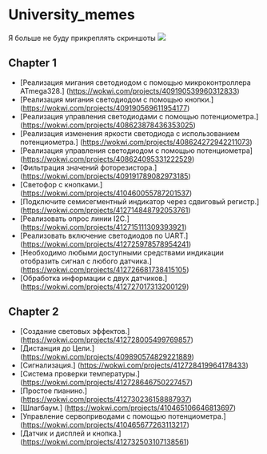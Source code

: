 # University_memes

Я больше не буду прикреплять скриншоты
![](https://i.pinimg.com/originals/eb/ec/d4/ebecd4010e549f33371d741d46b9b607.gif)

## Chapter 1
- [Реализация мигания светодиодом с помощью микроконтроллера ATmega328.] (https://wokwi.com/projects/409190539960312833)
- [Реализация мигания светодиодом с помощью кнопки.] (https://wokwi.com/projects/409190569611954177)
- [Реализация управления светодиодами с помощью потенциометра.] (https://wokwi.com/projects/408623878436353025)
- [Реализация изменения яркости светодиода с использованием потенциометра.] (https://wokwi.com/projects/408624272942211073)
- [Реализация управления светодиодом с помощью потенциометра] (https://wokwi.com/projects/408624095331222529)
- [Фильтрация значений фоторезистора.] (https://wokwi.com/projects/409191789082973185)
- [Светофор с кнопками.] (https://wokwi.com/projects/410460055787201537)
- [Подключите семисегментный индикатор через сдвиговый регистр.] (https://wokwi.com/projects/412714848792053761)
- [Реализовать опрос линии I2C.] (https://wokwi.com/projects/412715111309393921)
- [Реализовать включение светодиодов по UART.] (https://wokwi.com/projects/412725978578954241)
- [Необходимо любыми доступными средствами индикации отобразить сигнал с любого датчика.] (https://wokwi.com/projects/412726681738415105)
- [Обработка информации с двух датчиков.] (https://wokwi.com/projects/412727017313200129)



## Chapter 2
- [Создание световых эффектов.] (https://wokwi.com/projects/412728005499769857)
- [Дистанция до Цели.] (https://wokwi.com/projects/409890574829221889)
- [Сигнализация.] (https://wokwi.com/projects/412728419964178433)
- [Система проверки температуры.] (https://wokwi.com/projects/412728646750227457)
- [Простое пианино.] (https://wokwi.com/projects/412730236158887937)
- [Шлагбаум.] (https://wokwi.com/projects/410465106646813697)
- [Управление сервоприводами с помощью потенциометра.] (https://wokwi.com/projects/410465677263113217)
- [Датчик и дисплей и кнопка.] (https://wokwi.com/projects/412732503107138561)
